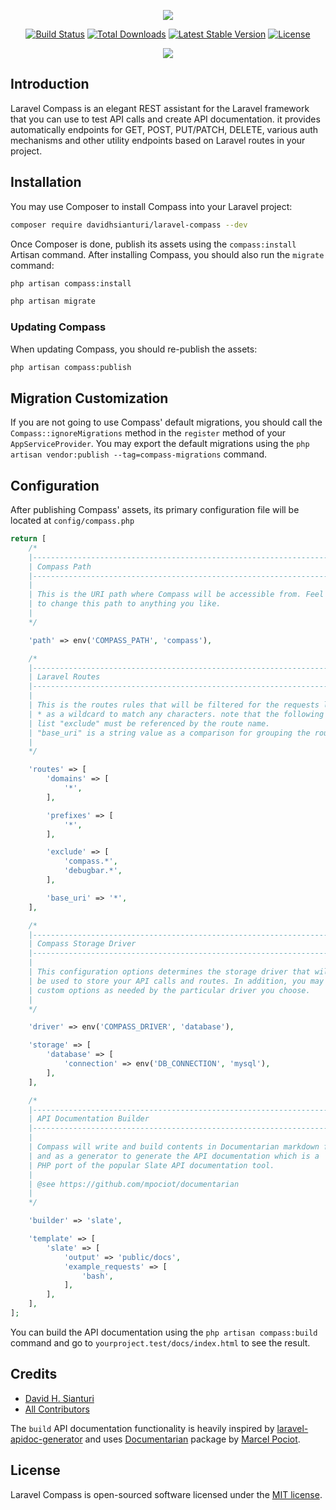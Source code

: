<p align="center"><img src="https://res.cloudinary.com/dave24hwj8/image/upload/v1570257749/laravel-compass-logo.svg"></p>

<p align="center">
<a href="https://travis-ci.org/davidhsianturi/laravel-compass"><img src="https://travis-ci.org/davidhsianturi/laravel-compass.svg?branch=master" alt="Build Status"></a>
<a href="https://packagist.org/packages/davidhsianturi/laravel-compass"><img src="https://poser.pugx.org/davidhsianturi/laravel-compass/d/total.svg" alt="Total Downloads"></a>
<a href="https://packagist.org/packages/davidhsianturi/laravel-compass"><img src="https://poser.pugx.org/davidhsianturi/laravel-compass/v/stable.svg" alt="Latest Stable Version"></a>
<a href="https://packagist.org/packages/davidhsianturi/laravel-compass"><img src="https://poser.pugx.org/davidhsianturi/laravel-compass/license.svg" alt="License"></a>
</p>

<p align="center">
<kbd>
<img src="https://res.cloudinary.com/dave24hwj8/image/upload/v1571332039/Screenshot_2019-10-17_at_20.18.43_PM.png">
</kbd>
</p>

## Introduction

Laravel Compass is an elegant REST assistant for the Laravel framework that you can use to test API calls and create API documentation. it provides automatically endpoints for GET, POST, PUT/PATCH, DELETE, various auth mechanisms and other utility endpoints based on Laravel routes in your project.

## Installation

You may use Composer to install Compass into your Laravel project:

``` bash
composer require davidhsianturi/laravel-compass --dev
```

Once Composer is done, publish its assets using the `compass:install` Artisan command.
After installing Compass, you should also run the `migrate` command:

``` bash
php artisan compass:install

php artisan migrate
```

### Updating Compass

When updating Compass, you should re-publish the assets:

```bash
php artisan compass:publish
```

## Migration Customization

If you are not going to use Compass' default migrations, you should call the `Compass::ignoreMigrations` method in the `register` method of your `AppServiceProvider`.
You may export the default migrations using the `php artisan vendor:publish --tag=compass-migrations` command.

## Configuration

After publishing Compass' assets, its primary configuration file will be located at `config/compass.php`

```php
return [
    /*
    |--------------------------------------------------------------------------
    | Compass Path
    |--------------------------------------------------------------------------
    |
    | This is the URI path where Compass will be accessible from. Feel free
    | to change this path to anything you like.
    |
    */

    'path' => env('COMPASS_PATH', 'compass'),

    /*
    |--------------------------------------------------------------------------
    | Laravel Routes
    |--------------------------------------------------------------------------
    |
    | This is the routes rules that will be filtered for the requests list. use
    | * as a wildcard to match any characters. note that the following array
    | list "exclude" must be referenced by the route name.
    | "base_uri" is a string value as a comparison for grouping the routes.
    |
    */

    'routes' => [
        'domains' => [
            '*',
        ],

        'prefixes' => [
            '*',
        ],

        'exclude' => [
            'compass.*',
            'debugbar.*',
        ],

        'base_uri' => '*',
    ],

    /*
    |--------------------------------------------------------------------------
    | Compass Storage Driver
    |--------------------------------------------------------------------------
    |
    | This configuration options determines the storage driver that will
    | be used to store your API calls and routes. In addition, you may set any
    | custom options as needed by the particular driver you choose.
    |
    */

    'driver' => env('COMPASS_DRIVER', 'database'),

    'storage' => [
        'database' => [
            'connection' => env('DB_CONNECTION', 'mysql'),
        ],
    ],

    /*
    |--------------------------------------------------------------------------
    | API Documentation Builder
    |--------------------------------------------------------------------------
    |
    | Compass will write and build contents in Documentarian markdown files
    | and as a generator to generate the API documentation which is a
    | PHP port of the popular Slate API documentation tool.
    |
    | @see https://github.com/mpociot/documentarian
    |
    */

    'builder' => 'slate',

    'template' => [
        'slate' => [
            'output' => 'public/docs',
            'example_requests' => [
                'bash',
            ],
        ],
    ],
];
```

You can build the API documentation using the `php artisan compass:build` command and go to `yourproject.test/docs/index.html` to see the result.

## Credits

- [David H. Sianturi](https://github.com/davidhsianturi)
- [All Contributors](../../contributors)

The `build` API documentation functionality is heavily inspired by [laravel-apidoc-generator](https://github.com/mpociot/laravel-apidoc-generator) and uses [Documentarian](https://github.com/mpociot/documentarian) package by [Marcel Pociot](https://github.com/mpociot).

## License

Laravel Compass is open-sourced software licensed under the [MIT license](https://opensource.org/licenses/MIT).
